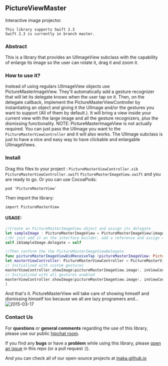 ## PictureViewMaster
Interactive image projector.


```
This library supports Swift 2.3
Swift 2.3 is currently in branch master.
```

### Abstract

This is a library that provides an UIImageView subclass with the capability of enlarge its image so the user can rotate it, drag it and zoom it.

### How to use it?

Instead of using regulars UIImageView objects use PictureMasterImageView. They'll automatically add a gesture recognizer that will let its delegate knows when the user tap on it. Then, on the delegate callback, implement the PictureMasterViewController by instantiating an object and giving it the UIImage and/or the gestures you want to support (All of them by default.). It will bring a view inside your current view with the large image and all the gesture recognizers, plus the dismissing functionality.
NOTE: PictureMasterImageView is not actually required. You can just pass the UIImage you want to the `PictureMasterViewController` and it will also works. The UIImage subclass is just to have a nice and easy way to have clickable and enlargable UIImageViews. 

### Install

Drag this files to your project :
`PictureMasterViewController.xib`
`PictureMasterViewController.swift`
`PictureMasterImageView.swift`
and you are ready to go. 
Or you can use CocoaPods:

```
pod 'PictureMasterView'

```

Then import the library:

```
import PictureMasterView
```

#### USAGE:

```swift
//Create an PictureMasterImageView object and assign its delegate
let sampleImage : PictureMasterImageView = PictureMasterImageView(image: UIImage(named:"sampleImage"), andDelegate:self)
//Or just add it on the interface builder, add a reference and assign a the delegate
self.ibSampleImage.delegate = self

//Then conform the the PictureMasterImageViewDelegate
func pictureMasterImageViewDidReceiveTap (pictureMasterImageView: PictureMasterImageView) {
let masterViewController: PictureMasterViewController = PictureMasterViewController(nibName: "PictureMasterViewController", bundle: nil)
// Initialized with custom gestures
masterViewController.showImage(pictureMasterImageView.image!, inViewController:self, withGestures: [.Rotate, .Zoom, .Drag])
// Initialized with all gestures enabled
masterViewController.showImage(pictureMasterImageView.image!, inViewController:self)
}
```

And that's it. PictureMasterView will take care of showing himself and dismissing himself too because we all are lazy programers and... 
![2015-03-17](http://25.media.tumblr.com/tumblr_m5kz3dTnPI1rp5220o1_500.jpg)


### Contact Us
For **questions** or **general comments** regarding the use of this library, please use our public
[hipchat room](http://inaka.net/hipchat).

If you find any **bugs** or have a **problem** while using this library, please [open an issue](https://github.com/inaka/PictureViewMaster-iOS/issues/new) in this repo (or a pull request :)).

And you can check all of our open-source projects at [inaka.github.io](http://inaka.github.io)
